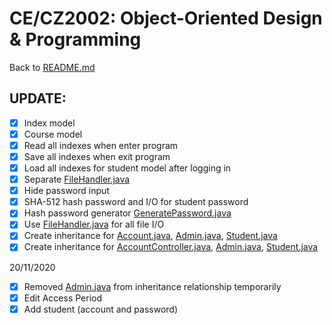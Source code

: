 # CE/CZ2002: Object-Oriented Design & Programming
  
Back to [README.md](README.md)

## UPDATE:
- [x] Index model
- [x] Course model
- [x] Read all indexes when enter program
- [x] Save all indexes when exit program
- [x] Load all indexes for student model after logging in
- [x] Separate [FileHandler.java](source/FileHandler.java)
- [x] Hide password input
- [x] SHA-512 hash password and I/O for student password
- [x] Hash password generator [GeneratePassword.java](source/GeneratePassword.java)
- [x] Use [FileHandler.java](source/FileHandler.java) for all file I/O
- [x] Create inheritance for [Account.java](source/Account.java), 
[Admin.java](source/Admin.java), [Student.java](source/Student.java)
- [x] Create inheritance for [AccountController.java](source/AccountController.java), 
[Admin.java](source/AdminController.java), [Student.java](source/StudentController.java)
  
20/11/2020
- [x] Removed [Admin.java](source/Admin.java) from inheritance relationship temporarily
- [x] Edit Access Period
- [x] Add student (account and password)
